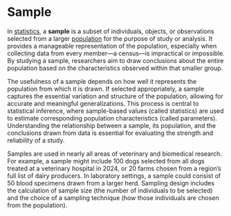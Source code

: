 # Sample

In [statistics](statistics.md), a **sample** is a subset of individuals, objects, or observations selected from a larger [population](population.md) for the purpose of study or analysis. It provides a manageable representation of the population, especially when collecting data from every member—a census—is impractical or impossible. By studying a sample, researchers aim to draw conclusions about the entire population based on the characteristics observed within that smaller group.

The usefulness of a sample depends on how well it represents the population from which it is drawn. If selected appropriately, a sample captures the essential variation and structure of the population, allowing for accurate and meaningful generalizations. This process is central to statistical inference, where sample-based values (called statistics) are used to estimate corresponding population characteristics (called parameters). Understanding the relationship between a sample, its population, and the conclusions drawn from data is essential for evaluating the strength and reliability of a study.

Samples are used in nearly all areas of veterinary and biomedical research. For example, a sample might include 100 dogs selected from all dogs treated at a veterinary hospital in 2024, or 20 farms chosen from a region’s full list of dairy producers. In laboratory settings, a sample could consist of 50 blood specimens drawn from a larger herd. Sampling design includes the calculation of sample size (the number of individuals to be selected) and the choice of a sampling technique (how those individuals are chosen from the population).